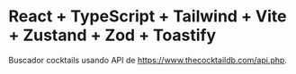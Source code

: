# React + TypeScript + Tailwind + Vite + Zustand + Zod + Toastify

Buscador cocktails usando API de https://www.thecocktaildb.com/api.php.
